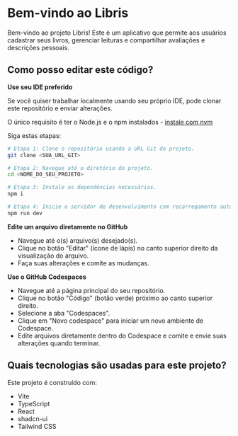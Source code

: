 # Bem-vindo ao Libris

Bem-vindo ao projeto Libris! Este é um aplicativo que permite aos usuários cadastrar seus livros, gerenciar leituras e compartilhar avaliações e descrições pessoais.

## Como posso editar este código?

**Use seu IDE preferido**

Se você quiser trabalhar localmente usando seu próprio IDE, pode clonar este repositório e enviar alterações.

O único requisito é ter o Node.js e o npm instalados - [instale com nvm](https://github.com/nvm-sh/nvm#installing-and-updating)

Siga estas etapas:

```sh
# Etapa 1: Clone o repositório usando a URL Git do projeto.
git clone <SUA_URL_GIT>

# Etapa 2: Navegue até o diretório do projeto.
cd <NOME_DO_SEU_PROJETO>

# Etapa 3: Instale as dependências necessárias.
npm i

# Etapa 4: Inicie o servidor de desenvolvimento com recarregamento automático e uma pré-visualização instantânea.
npm run dev
```

**Edite um arquivo diretamente no GitHub**

- Navegue até o(s) arquivo(s) desejado(s).
- Clique no botão "Editar" (ícone de lápis) no canto superior direito da visualização do arquivo.
- Faça suas alterações e comite as mudanças.

**Use o GitHub Codespaces**

- Navegue até a página principal do seu repositório.
- Clique no botão "Código" (botão verde) próximo ao canto superior direito.
- Selecione a aba "Codespaces".
- Clique em "Novo codespace" para iniciar um novo ambiente de Codespace.
- Edite arquivos diretamente dentro do Codespace e comite e envie suas alterações quando terminar.

## Quais tecnologias são usadas para este projeto?

Este projeto é construído com:

- Vite
- TypeScript
- React
- shadcn-ui
- Tailwind CSS
